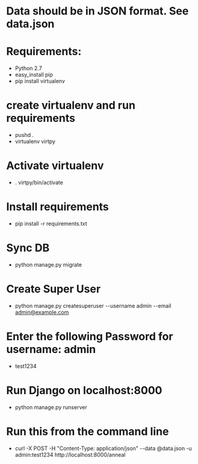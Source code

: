# Data should be in JSON format. See data.json

# Requirements:
* Python 2.7
* easy_install pip
* pip install virtualenv

# create virtualenv and run requirements
* pushd .
* virtualenv virtpy

# Activate virtualenv
* . virtpy/bin/activate

# Install requirements
* pip install -r requirements.txt
# Sync DB
* python manage.py migrate
# Create Super User
* python manage.py createsuperuser --username admin --email admin@example.com

# Enter the following Password for username: admin
* test1234

# Run Django on localhost:8000
* python manage.py runserver

# Run this from the command line
* curl -X POST -H "Content-Type: application/json" --data @data.json -u admin:test1234 http://localhost:8000/anneal
